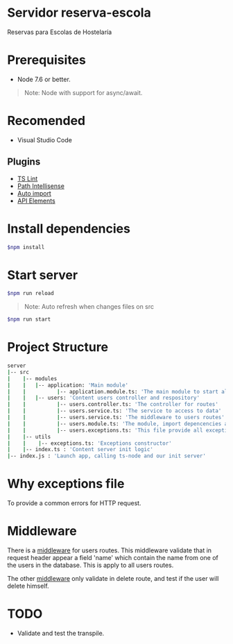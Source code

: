 # Servidor reserva-escola
Reservas para Escolas de Hostelaría


# Prerequisites
* Node 7.6 or better.

> Note: Node with support for async/await.

# Recomended
* Visual Studio Code

## Plugins
* [TS Lint](https://marketplace.visualstudio.com/items?itemName=eg2.tslint)
* [Path Intellisense](https://marketplace.visualstudio.com/items?itemName=christian-kohler.path-intellisense)
* [Auto import](https://marketplace.visualstudio.com/items?itemName=steoates.autoimport)
* [API Elements](https://marketplace.visualstudio.com/items?itemName=vncz.vscode-apielements)

# Install dependencies
```bash
$npm install
```

# Start server
```bash
$npm run reload 
```
> Note: Auto refresh when changes files on src
```bash
$npm run start
```

# Project Structure
```bash
server
|-- src
|    |-- modules
|    |   |-- application: 'Main module'
|    |          |-- application.module.ts: 'The main module to start all modules'
|    |   |-- users: 'Content users controller and respository'
|    |          |-- users.controller.ts: 'The controller for routes'
|    |          |-- users.service.ts: 'The service to access to data'
|    |          |-- users.service.ts: 'The middleware to users routes'
|    |          |-- users.module.ts: 'The module, import depencencies and export services'
|    |          |-- users.exceptions.ts: 'This file provide all exceptions for users.'
|    |-- utils
|    |    |-- exceptions.ts: 'Exceptions constructor'
|    |-- index.ts : 'Content server init logic'
|-- index.js : 'Launch app, calling ts-node and our init server'
```

# Why exceptions file
To provide a common errors for HTTP request.

# Middleware
There is a [middleware](https://github.com/AgoraBinaria/reserva-escola/blob/master/server/src/modules/users/users.middleware.ts) for users routes. This middleware validate that in request header appear a field 'name' which contain the name from one of the users in the database. This is apply to all users routes.

The other [middleware](https://github.com/AgoraBinaria/reserva-escola/blob/master/server/src/modules/users/users2.middleware.ts) only validate in delete route, and test if the user will delete himself.

# TODO
* Validate and test the transpile.
